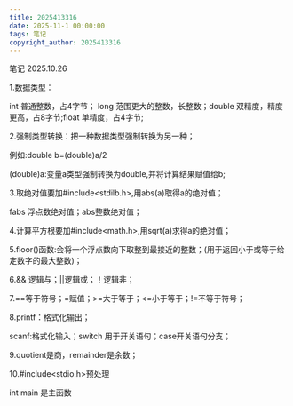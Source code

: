 ```yaml
---
title: 2025413316
date: 2025-11-1 00:00:00
tags: 笔记
copyright_author: 2025413316
---
```



笔记 2025.10.26

1.数据类型：

int  普通整数，占4字节； long  范围更大的整数，长整数；double  双精度，精度更高，占8字节;float  单精度，占4字节;

2.强制类型转换：把一种数据类型强制转换为另一种；

例如:double b=(double)a/2

(double)a:变量a类型强制转换为double,并将计算结果赋值给b;

3.取绝对值要加#include<stdilb.h>,用abs(a)取得a的绝对值；

fabs 浮点数绝对值；abs整数绝对值；

4.计算平方根要加#include<math.h>,用sqrt(a)求得a的绝对值；

5.floor()函数:会将一个浮点数向下取整到最接近的整数；(用于返回小于或等于给定数字的最大整数)；

6.&& 逻辑与；||逻辑或；！逻辑非；

7.==等于符号；=赋值；>=大于等于；<=小于等于；!=不等于符号；

8.printf：格式化输出；

scanf:格式化输入；switch 用于开关语句；case开关语句分支；

9.quotient是商，remainder是余数；

10.#include<stdio.h>预处理

int main 是主函数



